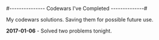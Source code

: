 #--------------- Codewars I've Completed --------------#

My codewars solutions. Saving them for possible future use.

**2017-01-06** - Solved two problems tonight.
